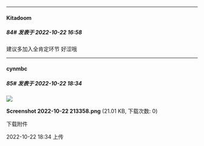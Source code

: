 

*****

####  Kitadoom  
##### 84#       发表于 2022-10-22 16:58

建议多加入全肯定环节 好涩哦



*****

####  cynmbc  
##### 85#       发表于 2022-10-22 18:34

<img src="https://img.saraba1st.com/forum/202210/22/183415z4xud2n33y3n325i.png" referrerpolicy="no-referrer">

<strong>Screenshot 2022-10-22 213358.png</strong> (21.01 KB, 下载次数: 0)

下载附件

2022-10-22 18:34 上传

